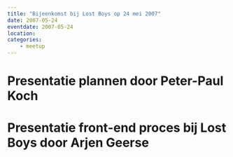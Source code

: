 ```yaml
---
title: "Bijeenkomst bij Lost Boys op 24 mei 2007"
date: 2007-05-24
eventdate: 2007-05-24
location: 
categories: 
    - meetup
---
```

# Presentatie plannen door Peter-Paul Koch

# Presentatie front-end proces bij Lost Boys door Arjen Geerse